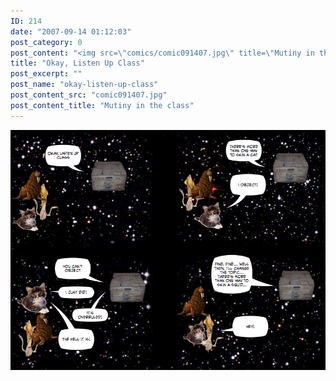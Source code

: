```yaml
---
ID: 214
date: "2007-09-14 01:12:03"
post_category: 0
post_content: "<img src=\"comics/comic091407.jpg\" title=\"Mutiny in the class\" />"
title: "Okay, Listen Up Class"
post_excerpt: ""
post_name: "okay-listen-up-class"
post_content_src: "comic091407.jpg"
post_content_title: "Mutiny in the class"
---
```



[![Mutiny in the class](/comics-hi-res/comic091407.jpg)](/comics-hi-res/comic091407.jpg "Mutiny in the class")
